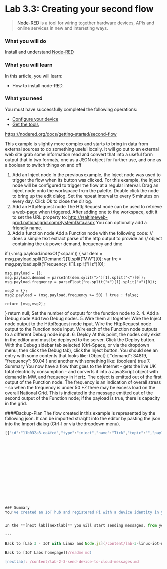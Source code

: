 # Lab 3.3: Creating your second flow

> [Node-RED](https://nodered.org/) is a tool for wiring together hardware devices, APIs and online services in new and interesting ways.

### What you will do
Install and understand [Node-RED](https://nodered.org/) 

### What you will learn
In this article, you will learn:
* How to install node-RED.

### What you need
You must have successfully completed the following operations:

* [Configure your device](/content/lab-2-configure-your-device-and-get-the-tools.md)
* [Get the tools](/content/lab-2-configure-your-device-and-get-the-tools.md#install-git-note)


https://nodered.org/docs/getting-started/second-flow

This example is slightly more complex and starts to bring in data from external sources to do something useful locally.
It will go out to an external web site
grab some information
read and convert that into a useful form
output that in two formats, one as a JSON object for further use, and one as a boolean to switch things on and off
1. Add an Inject node
In the previous example, the Inject node was used to trigger the flow when its button was clicked. For this example, the Inject node will be configured to trigger the flow at a regular interval.
Drag an Inject node onto the workspace from the palette.
Double click the node to bring up the edit dialog. Set the repeat interval to every 5 minutes on every day.
Click Ok to close the dialog.
2. Add an HttpRequest node
The HttpRequest node can be used to retrieve a web-page when triggered.
After adding one to the workspace, edit it to set the URL property to:
http://realtimeweb-prod.nationalgrid.com/SystemData.aspx
You can optionally add a friendly name.
3. Add a function node
Add a Function node with the following code:
// does a simple text extract parse of the http output to provide an
// object containing the uk power demand, frequency and time

if (~msg.payload.indexOf('<span')) {
    var dem = msg.payload.split('Demand:')[1].split("MW")[0];
    var fre = msg.payload.split('Frequency:')[1].split("Hz")[0];

    msg.payload = {};
    msg.payload.demand = parseInt(dem.split(">")[1].split("<")[0]);
    msg.payload.frequency = parseFloat(fre.split(">")[1].split("<")[0]);

    msg2 = {};
    msg2.payload = (msg.payload.frequency >= 50) ? true : false;

    return [msg,msg2];
}
return null;
Set the number of outputs for the function node to 2.
4. Add a Debug node
Add two Debug nodes.
5. Wire them all together
Wire the Inject node output to the HttpRequest node input.
Wire the HttpRequest node output to the Function node input.
Wire each of the Function node outputs to a different Debug node input.
6. Deploy
At this point, the nodes only exist in the editor and must be deployed to the server.
Click the Deploy button.
With the Debug sidebar tab selected (Ctrl-Space, or via the dropdown menu, then click the Debug tab), click the Inject button. You should see an entry with some contents that looks like:
(Object) { "demand": 34819, "frequency": 50.04 }
and another with something like:
(boolean) true
7. Summary
You now have a flow that goes to the Internet - gets the live UK total electricity consumption - and converts it into a JavaScript object with demand in MW, and frequency in Hertz.
The object is emitted out of the first output of the Function node.
The frequency is an indication of overall stress - so when the frequency is under 50 HZ there may be excess load on the overall National Grid. This is indicated in the message emitted out of the second output of the Function node; if the payload is true, there is capacity in the grid.


####Backup-Plan
The flow created in this example is represented by the following json. It can be imported straight into the editor by pasting the json into the Import dialog (Ctrl-I or via the dropdown menu).
 ```Javascript
[{"id":"11b032a3.ee4fcd","type":"inject","name":"Tick","topic":"","payload":"","repeat":"","crontab":"*/5 * * * *","once":false,"x":161,"y":828,"z":"6480e14.f9b7f2","wires":[["a2b3542e.5d4ca8"]]},{"id":"a2b3542e.5d4ca8","type":"http request","name":"UK Power","method":"GET","url":"http://realtimeweb-prod.nationalgrid.com/SystemData.aspx","x":301,"y":828,"z":"6480e14.f9b7f2","wires":[["2631e2da.d9ce1e"]]},{"id":"2631e2da.d9ce1e","type":"function","name":"UK Power Demand","func":"// does a simple text extract parse of the http output to provide an\n// object containing the uk power demand, frequency and time\n\nif (~msg.payload.indexOf('<span')) {\n    var dem = msg.payload.split('Demand:')[1].split(\"MW\")[0];\n    var fre = msg.payload.split('Frequency:')[1].split(\"Hz\")[0];\n\n    msg.payload = {};\n    msg.payload.demand = parseInt(dem.split(\">\")[1].split(\"<\")[0]);\n    msg.payload.frequency = parseFloat(fre.split(\">\")[1].split(\"<\")[0]);\n    \n    msg2 = {};\n    msg2.payload = (msg.payload.frequency >= 50) ? true : false;\n\n    return [msg,msg2];\n}\n\nreturn null;","outputs":"2","valid":true,"x":478,"y":828,"z":"6480e14.f9b7f2","wires":[["8e56f4d3.71a908"],["cd84371b.327bc8"]]},{"id":"8e56f4d3.71a908","type":"debug","name":"","active":true,"complete":false,"x":678,"y":798,"z":"6480e14.f9b7f2","wires":[]},{"id":"cd84371b.327bc8","type":"debug","name":"","active":true,"complete":false,"x":679,"y":869,"z":"6480e14.f9b7f2","wires":[]}]
















### Summary
You've created an IoT hub and registered Pi with a device identity in your IoT hub. You're ready to learn how to send messages from Pi to your IoT hub.


In the **[next lab][nextlab]** you will start sending messages, from your device to IoT Hub.

---

Back to [Lab 3 - IoT with Linux and Node.js](/content/lab-3-linux-iot-node-red.md)

Back to [IoT Labs homepage](/readme.md)

[nextlab]: /content/lab-2-3-send-device-to-cloud-messages.md
